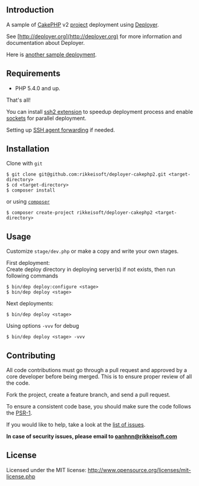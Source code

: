 Introduction
------------
A sample of [CakePHP](http://cakephp.org) v2 [project](http://github.com/rikkeisoft/cakephp2) deployment using [Deployer](http://github.com/deployphp/deployer).

See [http://deployer.org](http://deployer.org) for more information and documentation about Deployer.

Here is [another sample deployment](http://github.com/oanhnn/deployer-example).

Requirements
------------
* PHP 5.4.0 and up.

That's all!

You can install [ssh2 extension](http://php.net/manual/en/book.ssh2.php) to speedup deployment process and enable [sockets](http://php.net/manual/en/book.sockets.php) for parallel deployment.

Setting up [SSH agent forwarding](https://developer.github.com/guides/using-ssh-agent-forwarding/) if needed.

Installation
------------
Clone with `git`
```shell
$ git clone git@github.com:rikkeisoft/deployer-cakephp2.git <target-directory>
$ cd <target-directory>
$ composer install
```
or using [`composer`](http://getcomposer.org)
```shell
$ composer create-project rikkeisoft/deployer-cakephp2 <target-directory>
```

Usage
-------------
Customize `stage/dev.php` or make a copy and write your own stages.

First deployment:   
Create deploy directory in deploying server(s) if not exists, then run following commands   
```shell
$ bin/dep deploy:configure <stage>
$ bin/dep deploy <stage>
```

Next deployments:
```shell
$ bin/dep deploy <stage>
```

Using options `-vvv` for debug
```shell
$ bin/dep deploy <stage> -vvv
```

Contributing
------------
All code contributions must go through a pull request and approved by a core developer before being merged.
This is to ensure proper review of all the code.

Fork the project, create a feature branch, and send a pull request.

To ensure a consistent code base, you should make sure the code follows
the [PSR-1](https://github.com/php-fig/fig-standards/blob/master/accepted/PSR-1-basic-coding-standard.md).

If you would like to help, take a look at the [list of issues](https://github.com/rikkeisoft/deployer-cakephp2/issues).   

**In case of security issues, please email to oanhnn@rikkeisoft.com**

License
-------
Licensed under the MIT license: http://www.opensource.org/licenses/mit-license.php
